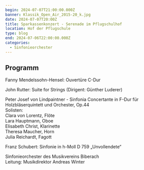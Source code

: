 ```yaml
---
begin: 2024-07-07T21:00:00.000Z
banner: Klassik_Open_Air_2015-20_k.jpg
date: 2024-07-07T20:00Z
title: Sparkassenkonzert - Serenade im Pflugschulhof
location: Hof der Pflugschule
type: blog
end: 2024-07-06T22:00:00.000Z
categories:
  - Sinfonieorchester
---
```

## Programm

Fanny Mendelssohn-Hensel: Ouvertüre C-Dur

John Rutter: Suite for Strings (Dirigent: Günther Luderer)

Peter Josef von Lindpaintner - Sinfonia Concertante in F-Dur für Holzbläserquintett und Orchester, Op.44\
Solisten:\
Clara von Lorentz, Flöte\
Lara Hauptmann, Oboe\
Elisabeth Christ, Klarinette\
Theresa Maucher, Horn\
Julia Reichardt, Fagott

Franz Schubert: Sinfonie in h-Moll D 759 „Unvollendete“

Sinfonieorchester des Musikvereins Biberach\
Leitung: Musikdirektor Andreas Winter